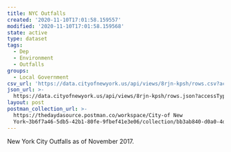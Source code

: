 ```yaml
---
title: NYC Outfalls
created: '2020-11-10T17:01:58.159557'
modified: '2020-11-10T17:01:58.159568'
state: active
type: dataset
tags:
  - Dep
  - Environment
  - Outfalls
groups:
  - Local Government
csv_url: 'https://data.cityofnewyork.us/api/views/8rjn-kpsh/rows.csv?accessType=DOWNLOAD'
json_url: >-
  https://data.cityofnewyork.us/api/views/8rjn-kpsh/rows.json?accessType=DOWNLOAD
layout: post
postman_collection_url: >-
  https://thedaydasource.postman.co/workspace/City-of New
  York~3b6f7a46-5db5-42b1-80fe-9fbef41e3e06/collection/bb3ab840-d0a0-4d3b-bc40-010c7b52b635
---
```

New York City Outfalls as of November 2017.
